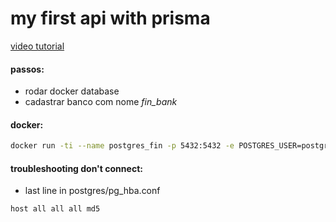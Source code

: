# my first api with prisma

[video tutorial](https://www.youtube.com/watch?v=nuLTwqPNq-w)

#### passos:
- rodar docker database
- cadastrar banco com nome *fin_bank*

#### docker:

```sh
docker run -ti --name postgres_fin -p 5432:5432 -e POSTGRES_USER=postgres -e POSTGRES_PASSWORD=123456 -d postgres:latest
```

#### troubleshooting don't connect:

- last line in postgres/pg_hba.conf

```
host all all all md5
```
